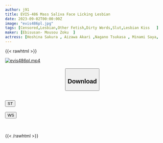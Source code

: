 ```yaml
---
author: j91
title: EVIS-486 Mass Saliva Face Licking Lesbian
date: 2023-09-02T00:00:00Z
image: "evis486pl.jpg"
tags: [Censored,Lesbian,Other Fetish,Dirty Words,Slut,Lesbian Kiss	 ]
maker: [Ebisusan- Mousou Zoku  ]
actress: [Hoshina Sakura , Aizawa Akari ,Nagano Tsukasa , Minami Saya, Seina Arisa ,Mashiro An, Toyonaka Arisu, Momokou Kanon, Minatsuki Hikaru, Saeki Yumika ]
---
```



{{< rawhtml >}}

<div class="video" data-videoid="vrJK2BApY0T4g31">
    <a href="javascript:;">
        <img src="https://my.j91.asia/posts/evis486pl/evis486pl.jpg" width="WIDTH" height="HEIGHT" alt="evis486pl.mp4" loading="lazy">
    </a>
</div>

<script type="text/javascript" src="https://j91.asia/asset/on-demand-st.js"></script>

<br>
  <link rel="stylesheet" href="https://j91.asia/asset/bs5.css">
  
  <center>
  <button class="btn btn-primary" type="button" data-bs-toggle="collapse" data-bs-target=".multi-collapse" aria-expanded="false" aria-controls="multiCollapseExample1 multiCollapseExample2"><h2>Download</h2></button></center>
</p>
<div class="row">
  <div class="col">
    <div class="collapse multi-collapse" id="multiCollapseExample1">
      <div class="card card-body">
	      	      <br>
<div class="buttons">  
<a href="https://streamtape.to/v/vrJK2BApY0T4g31"><button class="btn-hover color-3"><i class="fa fa-download"></i> ST</button></a></div>
    </div>
  </div>
</div>
  <div class="col">
    <div class="collapse multi-collapse" id="multiCollapseExample2">
      <div class="card card-body">
	      <br>
<div class="buttons">
    <a href="https://wolfstream.tv/iaxlhnasvsrr"><button class="btn-hover color-9"><i class="fa fa-download"></i> WS</button></a></div>
<br><br>
      </div>
    </div>
  </div>
</div>

{{< /rawhtml >}}
